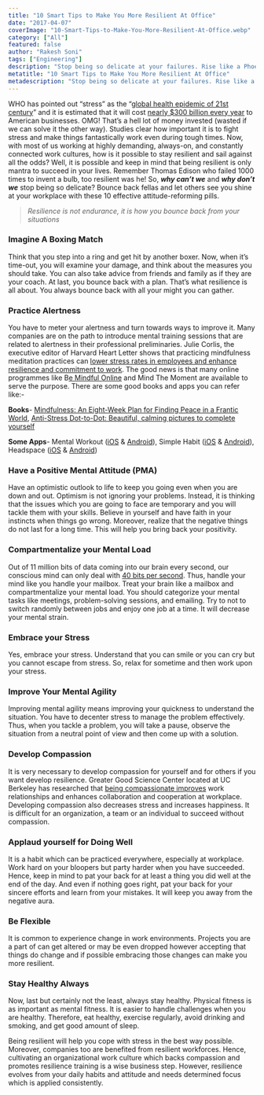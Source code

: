 ```yaml
---
title: "10 Smart Tips to Make You More Resilient At Office"
date: "2017-04-07"
coverImage: "10-Smart-Tips-to-Make-You-More-Resilient-At-Office.webp"
category: ["All"]
featured: false 
author: "Rakesh Soni"
tags: ["Engineering"]
description: "Stop being so delicate at your failures. Rise like a Phoenix at work by working out these wonderful habits practiced by resilient people."
metatitle: "10 Smart Tips to Make You More Resilient At Office"
metadescription: "Stop being so delicate at your failures. Rise like a Phoenix at work by working out these wonderful habits practiced by resilient people."
---
```

WHO has pointed out “stress” as the “[global health epidemic of 21st century](http://scitechconnect.elsevier.com/stress-health-epidemic-21st-century/)” and it is estimated that it will cost [nearly $300 billion every year](http://www.businessnewsdaily.com/2267-workplace-stress-health-epidemic-perventable-employee-assistance-programs.html) to American businesses. OMG! That’s a hell lot of money invested (wasted if we can solve it the other way). Studies clear how important it is to fight stress and make things fantastically work even during tough times. Now, with most of us working at highly demanding, always-on, and constantly connected work cultures, how is it possible to stay resilient and sail against all the odds? Well, it is possible and keep in mind that being resilient is only mantra to succeed in your lives. Remember Thomas Edison who failed 1000 times to invent a bulb, too resilient was he! So, **_why can’t we_** and **_why don’t we_** stop being so delicate? Bounce back fellas and let others see you shine at your workplace with these 10 effective attitude-reforming pills.

> _Resilience is not endurance, it is how you bounce back from your situations_

### **Imagine A Boxing Match**

Think that you step into a ring and get hit by another boxer. Now, when it’s time-out, you will examine your damage, and think about the measures you should take. You can also take advice from friends and family as if they are your coach. At last, you bounce back with a plan. That’s what resilience is all about. You always bounce back with all your might you can gather.

### **Practice Alertness**

You have to meter your alertness and turn towards ways to improve it. Many companies are on the path to introduce mental training sessions that are related to alertness in their professional preliminaries. Julie Corlis, the executive editor of Harvard Heart Letter shows that practicing mindfulness meditation practices can [lower stress rates in employees and enhance resilience and commitment to work](http://www.health.harvard.edu/blog/mindfulness-meditation-may-ease-anxiety-mental-stress-201401086967). The good news is that many online programmes like B[e Mindful Online](https://www.bemindfulonline.com/) and Mind The Moment are available to serve the purpose. There are some good books and apps you can refer like:-

**Books**\- [Mindfulness: An Eight-Week Plan for Finding Peace in a Frantic World](https://www.amazon.com/Mindfulness-Eight-Week-Finding-Peace-Frantic-ebook/dp/B005NJ2T1G), [Anti-Stress Dot-to-Dot: Beautiful, calming pictures to complete yourself](http://www.amazon.in/Anti-Stress-Dot---Dot-Beautiful-Colouring/dp/0752265865/ref=sr_1_4?tag=geniuslink0e-21&ie=UTF8&qid=1450456674&sr=8-4&keywords=books+mindfulness)

**Some Apps**\- Mental Workout ([iOS](https://itunes.apple.com/us/app/lumosity-daily-brain-games/id577232024?mt=8) & [Android](https://play.google.com/store/apps/details?id=com.lumoslabs.lumosity)), Simple Habit ([iOS](https://play.google.com/store/apps/details?id=com.simplehabit.simplehabitapp&hl=en) & [Android](https://play.google.com/store/apps/details?id=com.simplehabit.simplehabitapp&hl=en)), Headspace ([iOS](https://itunes.apple.com/us/app/headspace-guided-meditation-and-mindfulness/id493145008?mt=8) & [Android](https://play.google.com/store/apps/details?id=com.getsomeheadspace.android&hl=en))

### **Have a Positive Mental Attitude (PMA)**

Have an optimistic outlook to life to keep you going even when you are down and out. Optimism is not ignoring your problems. Instead, it is thinking that the issues which you are going to face are temporary and you will tackle them with your skills. Believe in yourself and have faith in your instincts when things go wrong. Moreover, realize that the negative things do not last for a long time. This will help you bring back your positivity.

### **Compartmentalize your Mental Load**

Out of 11 million bits of data coming into our brain every second, our conscious mind can only deal with [40 bits per second](https://www.forbes.com/sites/nickmorgan/2013/03/07/how-to-master-yourself-your-unconscious-and-the-people-around-you-3/#4d40e2fc6762). Thus, handle your mind like you handle your mailbox. Treat your brain like a mailbox and compartmentalize your mental load. You should categorize your mental tasks like meetings, problem-solving sessions, and emailing. Try to not to switch randomly between jobs and enjoy one job at a time. It will decrease your mental strain.

### **Embrace your Stress**

Yes, embrace your stress. Understand that you can smile or you can cry but you cannot escape from stress. So, relax for sometime and then work upon your stress.

### **Improve Your Mental Agility**

Improving mental agility means improving your quickness to understand the situation. You have to decenter stress to manage the problem effectively. Thus, when you tackle a problem, you will take a pause, observe the situation from a neutral point of view and then come up with a solution.

### **Develop Compassion**

It is very necessary to develop compassion for yourself and for others if you want develop resilience. Greater Good Science Center located at UC Berkeley has researched that [being compassionate improves](http://greatergood.berkeley.edu/article/item/compassion_across_cubicles) work relationships and enhances collaboration and cooperation at workplace. Developing compassion also decreases stress and increases happiness. It is difficult for an organization, a team or an individual to succeed without compassion.

### **Applaud yourself for Doing Well**

It is a habit which can be practiced everywhere, especially at workplace. Work hard on your bloopers but party harder when you have succeeded. Hence, keep in mind to pat your back for at least a thing you did well at the end of the day. And even if nothing goes right, pat your back for your sincere efforts and learn from your mistakes. It will keep you away from the negative aura.

### **Be Flexible**

It is common to experience change in work environments. Projects you are a part of can get altered or may be even dropped however accepting that things do change and if possible embracing those changes can make you more resilient.

### **Stay Healthy Always**

Now, last but certainly not the least, always stay healthy. Physical fitness is as important as mental fitness. It is easier to handle challenges when you are healthy. Therefore, eat healthy, exercise regularly, avoid drinking and smoking, and get good amount of sleep.

Being resilient will help you cope with stress in the best way possible. Moreover, companies too are benefited from resilient workforces. Hence, cultivating an organizational work culture which backs compassion and promotes resilience training is a wise business step. However, resilience evolves from your daily habits and attitude and needs determined focus which is applied consistently.
